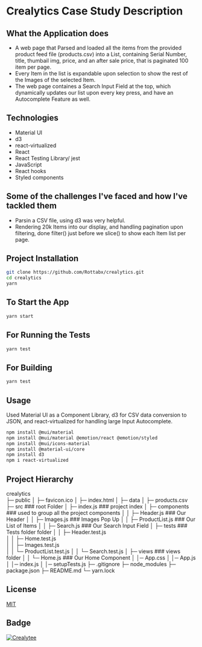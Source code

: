 # Crealytics Case Study Description

## What the Application does

- A web page that Parsed and loaded all the items from the provided product feed file (products.csv) into a List, containing Serial Number, title, thumbail img, price, and an after sale price, that is paginated 100 item per page.
- Every Item in the list is expandable upon selection to show the rest of the Images of the selected Item.
- The web page containes a Search Input Field at the top, which dynamically updates our list upon every key press, and have an Autocomplete Feature as well.

## Technologies

- Material UI
- d3
- react-virtualized
- React
- React Testing Library/ jest
- JavaScript
- React hooks
- Styled components

## Some of the challenges I've faced and how I've tackled them

- Parsin a CSV file, using d3 was very helpful.
- Rendering 20k Items into our display, and handling pagination upon filtering, done filter() just before we slice() to show each Item list per page.

## Project Installation

```bash
git clone https://github.com/Rottabx/crealytics.git
cd crealytics
yarn 
```

## To Start the App

```bash
yarn start
```

## For Running the Tests

```bash
yarn test
```

## For Building

```bash
yarn test
```

## Usage

Used Material UI as a Component Library, d3 for CSV data conversion to JSON, and react-virtualized for handling large Input Autocomplete.

```bash
npm install @mui/material
npm install @mui/material @emotion/react @emotion/styled
npm install @mui/icons-material
npm install @material-ui/core
npm install d3
npm i react-virtualized

```

## Project Hierarchy

  crealytics    
    ├─ public
    │  ├─ favicon.ico
    │  ├─ index.html
    │  ├─ data
    │     ├─ products.csv
    ├─ src                   ### root Folder
    │  ├─ index.js           ### project index
    │  ├─ components         ### used to group all the project components
    │  │  ├─ Header.js       ### Our Header
    │  │  ├─ Images.js       ### Images Pop Up
    │  │  ├─ ProductList.js  ### Our List of Items
    │  │  ├─ Search.js       ### Our Search Input Field
    │  ├─ tests              ### Tests folder folder
    │  │  ├─ Header.test.js    
    │  │  ├─ Home.test.js      
    │  │  ├─ Images.test.js   
    │  │  └─ ProductList.test.js 
    │  │  └─ Search.test.js
    │  ├─ views              ### views folder
    │  │  └─ Home.js         ### Our Home Component
    │  │─ App.css
    │  │─ App.js
    │  │─ index.js
    │  │─ setupTests.js
    ├─ .gitignore 
    ├─ node_modules
    ├─ package.json
    ├─ README.md
    └─ yarn.lock


## License

[MIT](https://choosealicense.com/licenses/mit/)

## Badge

<a href="crealytics.com"> <img src="https://img.shields.io/badge/Mahmoud%20Rottab-Crealytee-red" alt="Crealytee" /> </a>
  